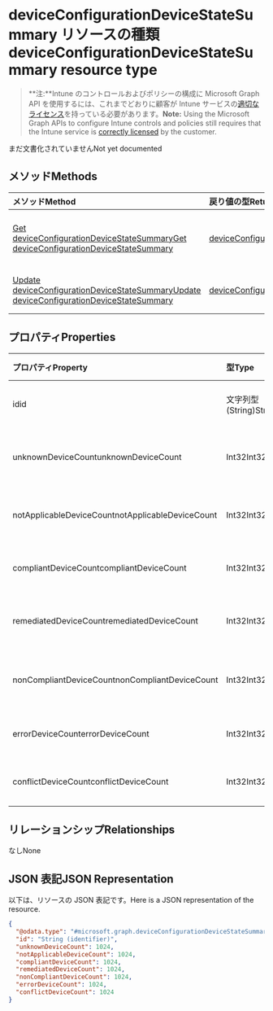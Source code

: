 # <a name="deviceconfigurationdevicestatesummary-resource-type"></a><span data-ttu-id="5c79b-101">deviceConfigurationDeviceStateSummary リソースの種類</span><span class="sxs-lookup"><span data-stu-id="5c79b-101">deviceConfigurationDeviceStateSummary resource type</span></span>

> <span data-ttu-id="5c79b-102">**注:**Intune のコントロールおよびポリシーの構成に Microsoft Graph API を使用するには、これまでどおりに顧客が Intune サービスの[適切なライセンス](https://go.microsoft.com/fwlink/?linkid=839381)を持っている必要があります。</span><span class="sxs-lookup"><span data-stu-id="5c79b-102">**Note:** Using the Microsoft Graph APIs to configure Intune controls and policies still requires that the Intune service is [correctly licensed](https://go.microsoft.com/fwlink/?linkid=839381) by the customer.</span></span>

<span data-ttu-id="5c79b-103">まだ文書化されていません</span><span class="sxs-lookup"><span data-stu-id="5c79b-103">Not yet documented</span></span>
## <a name="methods"></a><span data-ttu-id="5c79b-104">メソッド</span><span class="sxs-lookup"><span data-stu-id="5c79b-104">Methods</span></span>
|<span data-ttu-id="5c79b-105">メソッド</span><span class="sxs-lookup"><span data-stu-id="5c79b-105">Method</span></span>|<span data-ttu-id="5c79b-106">戻り値の型</span><span class="sxs-lookup"><span data-stu-id="5c79b-106">Return Type</span></span>|<span data-ttu-id="5c79b-107">説明</span><span class="sxs-lookup"><span data-stu-id="5c79b-107">Description</span></span>|
|:---|:---|:---|
|[<span data-ttu-id="5c79b-108">Get deviceConfigurationDeviceStateSummary</span><span class="sxs-lookup"><span data-stu-id="5c79b-108">Get deviceConfigurationDeviceStateSummary</span></span>](../api/intune_deviceconfig_deviceconfigurationdevicestatesummary_get.md)|[<span data-ttu-id="5c79b-109">deviceConfigurationDeviceStateSummary</span><span class="sxs-lookup"><span data-stu-id="5c79b-109">deviceConfigurationDeviceStateSummary</span></span>](../resources/intune_deviceconfig_deviceconfigurationdevicestatesummary.md)|<span data-ttu-id="5c79b-110">[deviceConfigurationDeviceStateSummary](../resources/intune_deviceconfig_deviceconfigurationdevicestatesummary.md) オブジェクトのプロパティとリレーションシップを読み取ります。</span><span class="sxs-lookup"><span data-stu-id="5c79b-110">Read properties and relationships of [plannerTaskDetails](../resources/intune_deviceconfig_deviceconfigurationdevicestatesummary.md) object.</span></span>|
|[<span data-ttu-id="5c79b-111">Update deviceConfigurationDeviceStateSummary</span><span class="sxs-lookup"><span data-stu-id="5c79b-111">Update deviceConfigurationDeviceStateSummary</span></span>](../api/intune_deviceconfig_deviceconfigurationdevicestatesummary_update.md)|[<span data-ttu-id="5c79b-112">deviceConfigurationDeviceStateSummary</span><span class="sxs-lookup"><span data-stu-id="5c79b-112">deviceConfigurationDeviceStateSummary</span></span>](../resources/intune_deviceconfig_deviceconfigurationdevicestatesummary.md)|<span data-ttu-id="5c79b-113">[deviceConfigurationDeviceStateSummary](../resources/intune_deviceconfig_deviceconfigurationdevicestatesummary.md) オブジェクトのプロパティを更新します。</span><span class="sxs-lookup"><span data-stu-id="5c79b-113">Update the properties of a [calendar](../resources/intune_deviceconfig_deviceconfigurationdevicestatesummary.md) object.</span></span>|

## <a name="properties"></a><span data-ttu-id="5c79b-114">プロパティ</span><span class="sxs-lookup"><span data-stu-id="5c79b-114">Properties</span></span>
|<span data-ttu-id="5c79b-115">プロパティ</span><span class="sxs-lookup"><span data-stu-id="5c79b-115">Property</span></span>|<span data-ttu-id="5c79b-116">型</span><span class="sxs-lookup"><span data-stu-id="5c79b-116">Type</span></span>|<span data-ttu-id="5c79b-117">説明</span><span class="sxs-lookup"><span data-stu-id="5c79b-117">Description</span></span>|
|:---|:---|:---|
|<span data-ttu-id="5c79b-118">id</span><span class="sxs-lookup"><span data-stu-id="5c79b-118">id</span></span>|<span data-ttu-id="5c79b-119">文字列型 (String)</span><span class="sxs-lookup"><span data-stu-id="5c79b-119">String</span></span>|<span data-ttu-id="5c79b-120">エンティティのキー。</span><span class="sxs-lookup"><span data-stu-id="5c79b-120">Name of the entity.</span></span>|
|<span data-ttu-id="5c79b-121">unknownDeviceCount</span><span class="sxs-lookup"><span data-stu-id="5c79b-121">unknownDeviceCount</span></span>|<span data-ttu-id="5c79b-122">Int32</span><span class="sxs-lookup"><span data-stu-id="5c79b-122">Int32</span></span>|<span data-ttu-id="5c79b-123">不明なデバイスの数</span><span class="sxs-lookup"><span data-stu-id="5c79b-123">Number of unknown devices</span></span>|
|<span data-ttu-id="5c79b-124">notApplicableDeviceCount</span><span class="sxs-lookup"><span data-stu-id="5c79b-124">notApplicableDeviceCount</span></span>|<span data-ttu-id="5c79b-125">Int32</span><span class="sxs-lookup"><span data-stu-id="5c79b-125">Int32</span></span>|<span data-ttu-id="5c79b-126">該当しないデバイスの数</span><span class="sxs-lookup"><span data-stu-id="5c79b-126">Number of not applicable devices</span></span>|
|<span data-ttu-id="5c79b-127">compliantDeviceCount</span><span class="sxs-lookup"><span data-stu-id="5c79b-127">compliantDeviceCount</span></span>|<span data-ttu-id="5c79b-128">Int32</span><span class="sxs-lookup"><span data-stu-id="5c79b-128">Int32</span></span>|<span data-ttu-id="5c79b-129">準拠デバイスの数</span><span class="sxs-lookup"><span data-stu-id="5c79b-129">Number of compliant devices</span></span>|
|<span data-ttu-id="5c79b-130">remediatedDeviceCount</span><span class="sxs-lookup"><span data-stu-id="5c79b-130">remediatedDeviceCount</span></span>|<span data-ttu-id="5c79b-131">Int32</span><span class="sxs-lookup"><span data-stu-id="5c79b-131">Int32</span></span>|<span data-ttu-id="5c79b-132">修復済みデバイスの数</span><span class="sxs-lookup"><span data-stu-id="5c79b-132">Number of remediated devices</span></span>|
|<span data-ttu-id="5c79b-133">nonCompliantDeviceCount</span><span class="sxs-lookup"><span data-stu-id="5c79b-133">nonCompliantDeviceCount</span></span>|<span data-ttu-id="5c79b-134">Int32</span><span class="sxs-lookup"><span data-stu-id="5c79b-134">Int32</span></span>|<span data-ttu-id="5c79b-135">準拠していないデバイスの数</span><span class="sxs-lookup"><span data-stu-id="5c79b-135">Number of NonCompliant devices</span></span>|
|<span data-ttu-id="5c79b-136">errorDeviceCount</span><span class="sxs-lookup"><span data-stu-id="5c79b-136">errorDeviceCount</span></span>|<span data-ttu-id="5c79b-137">Int32</span><span class="sxs-lookup"><span data-stu-id="5c79b-137">Int32</span></span>|<span data-ttu-id="5c79b-138">エラー デバイスの数</span><span class="sxs-lookup"><span data-stu-id="5c79b-138">Number of error devices</span></span>|
|<span data-ttu-id="5c79b-139">conflictDeviceCount</span><span class="sxs-lookup"><span data-stu-id="5c79b-139">conflictDeviceCount</span></span>|<span data-ttu-id="5c79b-140">Int32</span><span class="sxs-lookup"><span data-stu-id="5c79b-140">Int32</span></span>|<span data-ttu-id="5c79b-141">競合デバイスの数</span><span class="sxs-lookup"><span data-stu-id="5c79b-141">Number of conflict devices</span></span>|

## <a name="relationships"></a><span data-ttu-id="5c79b-142">リレーションシップ</span><span class="sxs-lookup"><span data-stu-id="5c79b-142">Relationships</span></span>
<span data-ttu-id="5c79b-143">なし</span><span class="sxs-lookup"><span data-stu-id="5c79b-143">None</span></span>
## <a name="json-representation"></a><span data-ttu-id="5c79b-144">JSON 表記</span><span class="sxs-lookup"><span data-stu-id="5c79b-144">JSON Representation</span></span>
<span data-ttu-id="5c79b-145">以下は、リソースの JSON 表記です。</span><span class="sxs-lookup"><span data-stu-id="5c79b-145">Here is a JSON representation of the resource.</span></span>
<!-- {
  "blockType": "resource",
  "keyProperty": "id",
  "@odata.type": "microsoft.graph.deviceConfigurationDeviceStateSummary"
}
-->
``` json
{
  "@odata.type": "#microsoft.graph.deviceConfigurationDeviceStateSummary",
  "id": "String (identifier)",
  "unknownDeviceCount": 1024,
  "notApplicableDeviceCount": 1024,
  "compliantDeviceCount": 1024,
  "remediatedDeviceCount": 1024,
  "nonCompliantDeviceCount": 1024,
  "errorDeviceCount": 1024,
  "conflictDeviceCount": 1024
}
```



